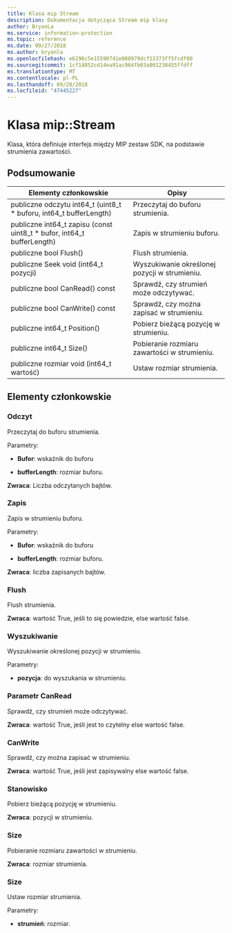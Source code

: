 ```yaml
---
title: Klasa mip Stream
description: Dokumentacja dotycząca Stream mip klasy
author: BryanLa
ms.service: information-protection
ms.topic: reference
ms.date: 09/27/2018
ms.author: bryanla
ms.openlocfilehash: e6296c5e15590741e008979dcf12373ff5fcdf00
ms.sourcegitcommit: 1cf14852cd14ea91ac964fb03a901238455ffdff
ms.translationtype: MT
ms.contentlocale: pl-PL
ms.lasthandoff: 09/28/2018
ms.locfileid: "47445227"
---
```

# <a name="class-mipstream"></a>Klasa mip::Stream 
Klasa, która definiuje interfejs między MIP zestaw SDK, na podstawie strumienia zawartości.
  
## <a name="summary"></a>Podsumowanie
 Elementy członkowskie                        | Opisy                                
--------------------------------|---------------------------------------------
 publiczne odczytu int64_t (uint8_t * buforu, int64_t bufferLength)  |  Przeczytaj do buforu strumienia.
 publiczne int64_t zapisu (const uint8_t * bufor, int64_t bufferLength)  |  Zapis w strumieniu buforu.
 publiczne bool Flush()  |  Flush strumienia.
 publiczne Seek void (int64_t pozycji)  |  Wyszukiwanie określonej pozycji w strumieniu.
 publiczne bool CanRead() const  |  Sprawdź, czy strumień może odczytywać.
 publiczne bool CanWrite() const  |  Sprawdź, czy można zapisać w strumieniu.
 publiczne int64_t Position()  |  Pobierz bieżącą pozycję w strumieniu.
 publiczne int64_t Size()  |  Pobieranie rozmiaru zawartości w strumieniu.
 publiczne rozmiar void (int64_t wartość)  |  Ustaw rozmiar strumienia.
  
## <a name="members"></a>Elementy członkowskie
  
### <a name="read"></a>Odczyt
Przeczytaj do buforu strumienia.

Parametry:  
* **Bufor**: wskaźnik do buforu 


* **bufferLength**: rozmiar buforu. 



  
**Zwraca**: Liczba odczytanych bajtów.
  
### <a name="write"></a>Zapis
Zapis w strumieniu buforu.

Parametry:  
* **Bufor**: wskaźnik do buforu 


* **bufferLength**: rozmiar buforu. 



  
**Zwraca**: liczba zapisanych bajtów.
  
### <a name="flush"></a>Flush
Flush strumienia.

  
**Zwraca**: wartość True, jeśli to się powiedzie, else wartość false.
  
### <a name="seek"></a>Wyszukiwanie
Wyszukiwanie określonej pozycji w strumieniu.

Parametry:  
* **pozycja**: do wyszukania w strumieniu.


  
### <a name="canread"></a>Parametr CanRead
Sprawdź, czy strumień może odczytywać.

  
**Zwraca**: wartość True, jeśli jest to czytelny else wartość false.
  
### <a name="canwrite"></a>CanWrite
Sprawdź, czy można zapisać w strumieniu.

  
**Zwraca**: wartość True, jeśli jest zapisywalny else wartość false.
  
### <a name="position"></a>Stanowisko
Pobierz bieżącą pozycję w strumieniu.

  
**Zwraca**: pozycji w strumieniu.
  
### <a name="size"></a>Size
Pobieranie rozmiaru zawartości w strumieniu.

  
**Zwraca**: rozmiar strumienia.
  
### <a name="size"></a>Size
Ustaw rozmiar strumienia.

Parametry:  
* **strumień**: rozmiar.

